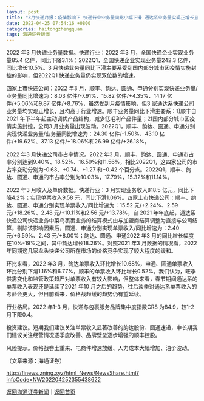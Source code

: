 ```yaml
---
layout: post
title: "3月快递月报：疫情影响下 快递行业业务量同比小幅下滑 通达系业务量实现正增长且单票相对平稳"
date: 2022-04-25 07:54:16 +0800
categories: haitongzhengquan
tags: 海通证券新闻
---
```

<p>2022 年3 月快递业务量数据。快递行业：2022 年3 月，全国快递企业实现业务量85.4 亿件，同比下降3.1%；2022Q1，全国快递企业实现业务量242.3 亿件，同比增长10.5%。3 月快递业务量同比下滑主要系受到国内部分城市因疫情实施封控的影响，但2022Q1 快递业务量仍实现双位数的增速。</p>
 <p>四家上市快递公司：2022 年3 月，顺丰、韵达、圆通、申通分别实现快递业务量/业务量同比增速为：8.03 亿件/-7.91%、15.82 亿件/+4.35%、14.17 亿件/+5.06%和9.87 亿件/+8.76%，虽然受到月疫情影响，但3 家通达系快递公司业务量均实现正增长，且均高于行业增速。顺丰业务量同比下滑主要系：1)顺丰自2021 年下半年起主动调优产品结构，减少低毛利产品件量；2)国内部分城市因疫情实施封控，公司3 月业务量出现波动。2022Q1，顺丰、韵达、圆通、申通分别实现快递业务量/业务量同比增速为：24.30 亿件/-1.50%、43.10 亿件/+19.62%、37.13 亿件/+18.06%和26.99 亿件/+26.18%。</p>
 <p>2022 年3 月快递公司市占率情况。2022 年3 月，顺丰、韵达、圆通、申通市占率分别达到9.40%、18.52%、16.59%和11.56%，相比2022Q1，这四家公司的市占率变动分别为-0.63、+0.74、+1.27 和+0.42 个百分点。2022Q1，顺丰、韵达、圆通、申通的市占率分别为10.03%，17.79%，15.32%和11.14%。</p>
 <p>2022 年3 月收入及单价数据。快递行业：3 月实现业务收入818.5 亿元，同比下降4.2%；实现单票收入9.58 元，同比下滑1.06%。四家上市快递公司：顺丰、韵达、圆通、申通分别实现单票收入/同比增速为：15.52 元/+2.24%、2.59元/+18.26%、2.48 元/+10.11%和2.56 元/+13.78%，自 2021 年年底起，通达系快递公司快递业务中菜鸟裹裹业务的结算模式由与加盟商结算调整为直接与公司结算，剔除该影响因素后，圆通、申通分别实现单票收入/同比增速为：2.40元/+6.59%、2.43 元/+8.00%；韵达、圆通、申通2022 年3 月的同比增长幅度在10%-19%之间，其中韵达增长18.26%。对照2021 年3 月数据的情况看，2022 年同期这几家龙头快递公司所在市场的价格竞争实现了较大程度的缓和。</p>
 <p>环比来看，2022 年3 月，韵达单票收入环比增长10.68%，申通、圆通单票收入环比分别下滑1.16%和6.77%，顺丰的单票收入环比增长0.52%。我们认为，旺季供需变化和监管政策趋严对单票收入有较大影响，但整体来看，春节期间通达系的单票收入表现还是延续了2021 年10 月之后的趋势，往后淡季对通达系单票收入的考验会更大，但目前看来，价格战趋缓的趋势仍有望延续。</p>
 <p>行业格局。2022 年1-3 月，快递与包裹服务品牌集中度指数CR8 为84.9，较1-2 月下降0.4。</p>
 <p>投资建议。短期我们建议关注单票收入显著改善的韵达股份、圆通速递，中长期我们建议关注经营情况逐季度改善、品牌壁垒逐步增强的顺丰控股。</p>
 <p>风险提示。价格战卷土重来、电商件增速放缓、人力成本大幅增加、油价波动。</p><p class="em_media">（文章来源：海通证券）</p>

<http://finews.zning.xyz/html_News/NewsShare.html?infoCode=NW202204252355438622>

[返回海通证券新闻](//finews.withounder.com/category/haitongzhengquan.html)｜[返回首页](//finews.withounder.com/)